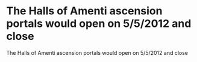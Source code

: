 # The Halls of Amenti ascension portals would open on 5/5/2012 and close

The Halls of Amenti ascension portals would open on 5/5/2012 and close
